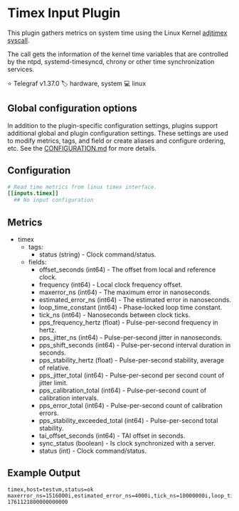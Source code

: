 # Timex Input Plugin

This plugin gathers metrics on system time using the Linux Kernel [adjtimex syscall][timex].

The call gets the information of the kernel time variables that are controlled
 by the ntpd, systemd-timesyncd, chrony or other time synchronization services.

⭐ Telegraf v1.37.0
🏷️ hardware, system
💻 linux

[timex]: https://man7.org/linux/man-pages/man2/adjtimex.2.html

## Global configuration options <!-- @/docs/includes/plugin_config.md -->

In addition to the plugin-specific configuration settings, plugins support
additional global and plugin configuration settings. These settings are used to
modify metrics, tags, and field or create aliases and configure ordering, etc.
See the [CONFIGURATION.md][CONFIGURATION.md] for more details.

[CONFIGURATION.md]: ../../../docs/CONFIGURATION.md#plugins

## Configuration

```toml @sample.conf
# Read time metrics from linux timex interface.
[[inputs.timex]]
  ## No input configuration
```

## Metrics

- timex
  - tags:
    - status (string) - Clock command/status.
  - fields:
    - offset_seconds (int64) - The offset from local and reference clock.
    - frequency (int64) - Local clock frequency offset.
    - maxerror_ns (int64) - The maximum error in nanoseconds.
    - estimated_error_ns (int64) - The estimated error in nanoseconds.
    - loop_time_constant (int64) - Phase-locked loop time constant.
    - tick_ns (int64) - Nanoseconds between clock ticks.
    - pps_frequency_hertz (float) - Pulse-per-second frequency in hertz.
    - pps_jitter_ns (int64) - Pulse-per-second jitter in nanoseconds.
    - pps_shift_seconds (int64) - Pulse-per-second interval duration in
    seconds.
    - pps_stability_hertz (float) - Pulse-per-second stability, average of
    relative.
    - pps_jitter_total (int64) - Pulse-per-second per second count of jitter
    limit.
    - pps_calibration_total (int64) - Pulse-per-second count of calibration
    intervals.
    - pps_error_total (int64) - Pulse-per-second count of calibration errors.
    - pps_stability_exceeded_total (int64) - Pulse-per-second total stability.
    - tai_offset_seconds (int64) - TAI offset in seconds.
    - sync_status (boolean) - Is clock synchronized with a server.
    - status (int) - Clock command/status.

## Example Output

```text
timex,host=testvm,status=ok maxerror_ns=1516000i,estimated_error_ns=4000i,tick_ns=10000000i,loop_time_constant=2i,pps_jitter_total=0i,sync_status=true,offset_ns=0i,frequency=885043i,pps_shift_seconds=0i,pps_stability_hertz=0,tai_offset_seconds=37i,status=0i,pps_frequency_hertz=0,pps_jitter_ns=0i,pps_calibration_total=0i,pps_error_total=0i,pps_stability_exceeded_total=0i 1761121800000000000
```

